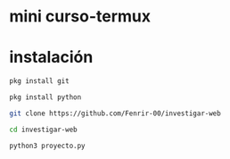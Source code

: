 #  mini curso-termux
# instalación
``` bash
pkg install git
```
```bash
pkg install python
```
```bash
git clone https://github.com/Fenrir-00/investigar-web
```
```bash
cd investigar-web
```
```bash
python3 proyecto.py
```
